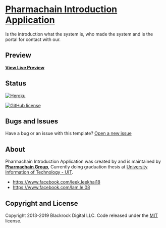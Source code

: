 # [Pharmachain Introduction Application](https://pharmachain-intro.herokuapp.com/)

Is the introduction what the system is, who made the system and is the portal for contact with our.

## Preview

**[View Live Preview](https://pharmachain-intro.herokuapp.com/)**

## Status

[![Heroku](http://heroku-badge.herokuapp.com/?app=angularjs-crypto&style=flat&svg=1&root=index.html)](https://github.com/pharmaceutical-chain/PCA-Intro)

[![GitHub license](https://img.shields.io/badge/license-MIT-blue.svg)](https://raw.githubusercontent.com/BlackrockDigital/startbootstrap-agency/master/LICENSE)

## Bugs and Issues

Have a bug or an issue with this template? [Open a new issue](https://github.com/pharmaceutical-chain/PCA-Intro/issues)

## About

Pharmachain Introduction Application was created by and is maintained by **[Pharmachain Group](https://github.com/pharmaceutical-chain)**, Currently doing graduation thesis at [University Information of Technology - UIT](https://www.uit.edu.vn/).

* https://www.facebook.com/leek.leekhai18
* https://www.facebook.com/lam.le.08

## Copyright and License

Copyright 2013-2019 Blackrock Digital LLC. Code released under the [MIT](https://github.com/BlackrockDigital/startbootstrap-agency/blob/gh-pages/LICENSE) license.
